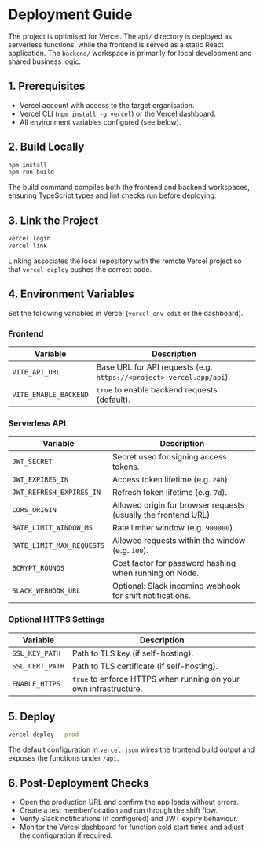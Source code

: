 # Deployment Guide

The project is optimised for Vercel. The `api/` directory is deployed as
serverless functions, while the frontend is served as a static React
application. The `backend/` workspace is primarily for local development and
shared business logic.

## 1. Prerequisites

- Vercel account with access to the target organisation.
- Vercel CLI (`npm install -g vercel`) or the Vercel dashboard.
- All environment variables configured (see below).

## 2. Build Locally

```bash
npm install
npm run build
```

The build command compiles both the frontend and backend workspaces, ensuring
TypeScript types and lint checks run before deploying.

## 3. Link the Project

```bash
vercel login
vercel link
```

Linking associates the local repository with the remote Vercel project so that
`vercel deploy` pushes the correct code.

## 4. Environment Variables

Set the following variables in Vercel (`vercel env edit` or the dashboard).

### Frontend

| Variable | Description |
| --- | --- |
| `VITE_API_URL` | Base URL for API requests (e.g. `https://<project>.vercel.app/api`). |
| `VITE_ENABLE_BACKEND` | `true` to enable backend requests (default). |

### Serverless API

| Variable | Description |
| --- | --- |
| `JWT_SECRET` | Secret used for signing access tokens. |
| `JWT_EXPIRES_IN` | Access token lifetime (e.g. `24h`). |
| `JWT_REFRESH_EXPIRES_IN` | Refresh token lifetime (e.g. `7d`). |
| `CORS_ORIGIN` | Allowed origin for browser requests (usually the frontend URL). |
| `RATE_LIMIT_WINDOW_MS` | Rate limiter window (e.g. `900000`). |
| `RATE_LIMIT_MAX_REQUESTS` | Allowed requests within the window (e.g. `100`). |
| `BCRYPT_ROUNDS` | Cost factor for password hashing when running on Node. |
| `SLACK_WEBHOOK_URL` | Optional: Slack incoming webhook for shift notifications. |

### Optional HTTPS Settings

| Variable | Description |
| --- | --- |
| `SSL_KEY_PATH` | Path to TLS key (if self-hosting). |
| `SSL_CERT_PATH` | Path to TLS certificate (if self-hosting). |
| `ENABLE_HTTPS` | `true` to enforce HTTPS when running on your own infrastructure. |

## 5. Deploy

```bash
vercel deploy --prod
```

The default configuration in `vercel.json` wires the frontend build output and
exposes the functions under `/api`.

## 6. Post-Deployment Checks

- Open the production URL and confirm the app loads without errors.
- Create a test member/location and run through the shift flow.
- Verify Slack notifications (if configured) and JWT expiry behaviour.
- Monitor the Vercel dashboard for function cold start times and adjust the
  configuration if required.
